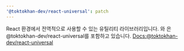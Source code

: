 ```yaml
---
'@toktokhan-dev/react-universal': patch
---
```


React 환경에서 전역적으로 사용할 수 있는 유틸리티 라이브러리입니다. 와 은 @toktokhan-dev/react-universal를 포함하고 있습니다.
[Docs:@toktokhan-dev/react-universal](https://toktokhan-dev-docs.vercel.app/docs/react-universal)
